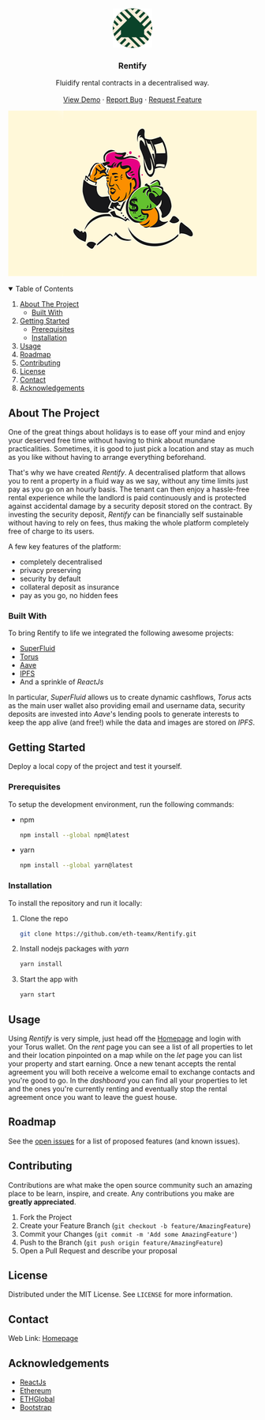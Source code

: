 <!-- MIT License>
[![Contributors][contributors-shield]][contributors-url]
[![Forks][forks-shield]][forks-url]
[![Stargazers][stars-shield]][stars-url]
[![Issues][issues-shield]][issues-url]
[![MIT License][license-shield]][license-url]

<!-- PROJECT LOGO -->
<br />
<p align="center">
  <a href="https://github.com/eth-teamx/Rentify">
    <img src="images/logo.png" alt="Logo" width="80" height="80">
  </a>

  <h3 align="center">Rentify</h3>

  <p align="center">
    Fluidify rental contracts in a decentralised way.
    <br />
    <br />
    <a href="https://github.com/othneildrew/Best-README-Template">View Demo</a>
    ·
    <a href="https://github.com/eth-teamx/Rentify/BUG-TEMPLATE.md">Report Bug</a>
    ·
    <a href="https://github.com/eth-teamx/Rentify/FEATURE-REQUEST.md">Request Feature</a>
  </p>
</p>

<p align="center">
  <img src="images/cover.png" alt="cover" width="600" height="335">
</p>

<!-- TABLE OF CONTENTS -->
<details open="open">
  <summary>Table of Contents</summary>
  <ol>
    <li>
      <a href="#about-the-project">About The Project</a>
      <ul>
        <li><a href="#built-with">Built With</a></li>
      </ul>
    </li>
    <li>
      <a href="#getting-started">Getting Started</a>
      <ul>
        <li><a href="#prerequisites">Prerequisites</a></li>
        <li><a href="#installation">Installation</a></li>
      </ul>
    </li>
    <li><a href="#usage">Usage</a></li>
    <li><a href="#roadmap">Roadmap</a></li>
    <li><a href="#contributing">Contributing</a></li>
    <li><a href="#license">License</a></li>
    <li><a href="#contact">Contact</a></li>
    <li><a href="#acknowledgements">Acknowledgements</a></li>
  </ol>
</details>


<!-- ABOUT THE PROJECT -->
## About The Project

One of the great things about holidays is to ease off your mind and enjoy your deserved free time without having to think about mundane practicalities. Sometimes, it is good to just pick a location and stay as much as you like without having to arrange everything beforehand.

That's why we have created *Rentify*. A decentralised platform that allows you to rent a property in a fluid way as we say, without any time limits just pay as you go on an hourly basis. The tenant can then enjoy a hassle-free rental experience while the landlord is paid continuously and is protected against accidental damage by a security deposit stored on the contract.
By investing the security deposit, *Rentify* can be financially self sustainable without having to rely on fees, thus making the whole platform completely free of charge to its users.

A few key features of the platform:
* completely decentralised
* privacy preserving
* security by default
* collateral deposit as insurance
* pay as you go, no hidden fees

### Built With

To bring Rentify to life we integrated the following awesome projects:

* [SuperFluid](https://www.superfluid.finance)
* [Torus](https://tor.us)
* [Aave](https://aave.com)
* [IPFS](https://ipfs.io/)
* And a sprinkle of *ReactJs*

In particular, *SuperFluid* allows us to create dynamic cashflows, *Torus* acts as the main user wallet also providing email and username data, security deposits are invested into *Aave*'s lending pools to generate interests to keep the app alive (and free!) while the data and images are stored on *IPFS*.


<!-- GETTING STARTED -->
## Getting Started

Deploy a local copy of the project and test it yourself.

### Prerequisites

To setup the development environment, run the following commands:

* npm
  ```sh
  npm install --global npm@latest
  ```

* yarn
  ```sh
  npm install --global yarn@latest
  ```

### Installation

To install the repository and run it locally:

1. Clone the repo
   ```sh
   git clone https://github.com/eth-teamx/Rentify.git
   ```
2. Install nodejs packages with *yarn*
   ```sh
   yarn install
   ```
3. Start the app with
   ```sh
   yarn start
   ```

<!-- USAGE EXAMPLES -->
## Usage

Using *Rentify* is very simple, just head off the [Homepage]() and login with your Torus wallet. On the _rent_ page you can see a list of all properties to let and their location pinpointed on a map while on the _let_ page you can list your property and start earning. Once a new tenant accepts the rental agreement you will both receive a welcome email to exchange contacts and you're good to go.
In the _dashboard_ you can find all your properties to let and the ones you're currently renting and eventually stop the rental agreement once you want to leave the guest house.

<!-- ROADMAP -->
## Roadmap

See the [open issues](https://github.com/eth-teamx/Rentify/issues) for a list of proposed features (and known issues).

<!-- CONTRIBUTING -->
## Contributing

Contributions are what make the open source community such an amazing place to be learn, inspire, and create. Any contributions you make are **greatly appreciated**.

1. Fork the Project
2. Create your Feature Branch (`git checkout -b feature/AmazingFeature`)
3. Commit your Changes (`git commit -m 'Add some AmazingFeature'`)
4. Push to the Branch (`git push origin feature/AmazingFeature`)
5. Open a Pull Request and describe your proposal

<!-- LICENSE -->
## License

Distributed under the MIT License. See `LICENSE` for more information.

<!-- CONTACT -->
## Contact

Web Link: [Homepage]()

<!-- ACKNOWLEDGEMENTS -->
## Acknowledgements
* [ReactJs](https://reactjs.org)
* [Ethereum](https://ethereum.org)
* [ETHGlobal](https://ethglobal.co)
* [Bootstrap](https://getbootstrap.com)

<!-- MARKDOWN LINKS & IMAGES -->
<!-- https://www.markdownguide.org/basic-syntax/#reference-style-links -->
[contributors-shield]: https://img.shields.io/github/contributors/eth-teamx/Rentify.svg?style=for-the-badge
[contributors-url]: https://github.com/eth-teamx/Rentify/graphs/contributors
[forks-shield]: https://img.shields.io/github/forks/eth-teamx/Rentify.svg?style=for-the-badge
[forks-url]: https://github.com/eth-teamx/Rentify/network/members
[stars-shield]: https://img.shields.io/github/stars/eth-teamx/Rentify.svg?style=for-the-badge
[stars-url]: https://github.com/eth-teamx/Rentify/stargazers
[issues-shield]: https://img.shields.io/github/issues/eth-teamx/Rentify.svg?style=for-the-badge
[issues-url]: https://github.com/eth-teamx/Rentify/issues
[license-shield]: https://img.shields.io/github/license/eth-teamx/Rentify.svg?style=for-the-badge
[license-url]: https://github.com/eth-teamx/Rentify/blob/master/LICENSE.txt
[product-screenshot]: images/screenshot.png